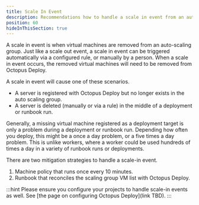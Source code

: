 ```yaml
---
title: Scale In Event
description: Recommendations how to handle a scale in event from an auto scaling group in Octopus Deploy.
position: 60
hideInThisSection: true
---
```


A scale in event is when virtual machines are removed from an auto-scaling group.  Just like a scale out event, a scale in event can be triggered automatically via a configured rule, or manually by a person.  When a scale in event occurs, the removed virtual machines will need to be removed from Octopus Deploy.

A scale in event will cause one of these scenarios.

- A server is registered with Octopus Deploy but no longer exists in the auto scaling group.  
- A server is deleted (manually or via a rule) in the middle of a deployment or runbook run.

Generally, a missing virtual machine registered as a deployment target is only a problem during a deployment or runbook run.  Depending how often you deploy, this might be a once a day problem, or a five times a day problem.  This is unlike workers, where a worker could be used hundreds of times a day in a variety of runbook runs or deployments.  

There are two mitigation strategies to handle a scale-in event.

1. Machine policy that runs once every 10 minutes.
2. Runbook that reconciles the scaling group VM list with Octopus Deploy.

:::hint
Please ensure you configure your projects to handle scale-in events as well.  See [the page on configuring Octopus Deploy](link TBD).
:::


